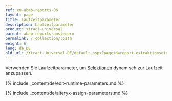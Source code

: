 ```yaml
---
ref: xu-abap-reports-06
layout: page
title: Laufzeitparameter
description: Laufzeitparameter
product: xtract-universal
parent: abap-reports-ansteuern
permalink: /:collection/:path
weight: 6
lang: de_DE
old_url: /Xtract-Universal-DE/default.aspx?pageid=report-extraktionseinstellungen
---
```



Verwenden Sie Laufzeitparameter, um [Selektionen](./variants-and-selections#selektionen-bearbeiten) dynamisch zur Laufzeit anzupassen.<br>


{% include _content/de/edit-runtime-parameters.md %}

{% include _content/de/alteryx-assign-parameters.md %}
